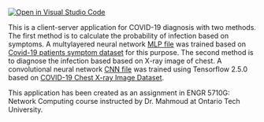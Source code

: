 [![Open in Visual Studio Code](https://classroom.github.com/assets/open-in-vscode-c66648af7eb3fe8bc4f294546bfd86ef473780cde1dea487d3c4ff354943c9ae.svg)](https://classroom.github.com/online_ide?assignment_repo_id=9997425&assignment_repo_type=AssignmentRepo)

This is a client-server application for COVID-19 diagnosis with two methods. The first method is to calculate the probability of infection based on symptoms. A multylayered neural network [MLP file](MLP.py) was trained based on [Covid-19 patients symptom dataset](https://www.kaggle.com/datasets/takbiralam/covid19-symptoms-dataset) for this purpose. The second method is to diagnose the infection based based on X-ray image of chest. A convolutional neural network [CNN file](CNN.ipynb) was trained using Tensorflow 2.5.0 based on [COVID-19 Chest X-ray Image Dataset](https://www.kaggle.com/datasets/alifrahman/covid19-chest-xray-image-dataset). 

This application has been created as an assignment in ENGR 5710G: Network Computing course instructed by Dr. Mahmoud at Ontario Tech University.  
